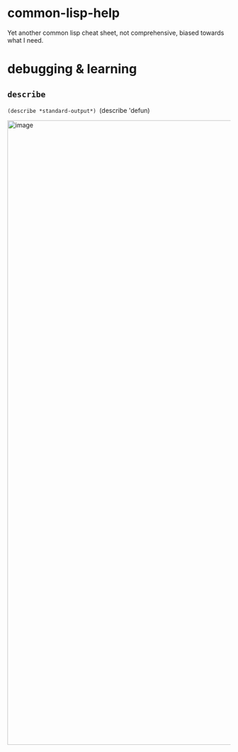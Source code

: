 # common-lisp-help
Yet another common lisp cheat sheet, not comprehensive, biased towards what I need.

# debugging & learning

## `describe`

`(describe *standard-output*)
`(describe 'defun)

<img width="1407" alt="image" src="https://user-images.githubusercontent.com/82888/204191127-35d4b443-1738-4b2c-a4d1-da4b6d4a2a36.png">
